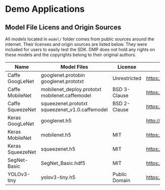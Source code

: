 # Demo Applications

## Model File Licens and Origin Sources

All models located in `model/` folder comes from public sources around the internet.
Their licenses and origin sources are listed below. They were included for users to easily test the SDK. DMP does not hold any rights on these models and the copyrights belong to their original authors.

| Name | Model Files | License | Origin Sources |
| --- | --- | --- | --- |
| Caffe GoogLeNet | googlenet.protobin googlenet.prototxt | Unrestricted | https://github.com/BVLC/caffe/tree/master/models/bvlc_googlenet |
| Caffe MobileNet | mobilenet_deploy.prototxt mobilenet.caffemodel | BSD 3-Clause | https://github.com/shicai/MobileNet-Caffe |
| Caffe SqueezeNet | squeezenet.prototxt squeezenet_v1.0.caffemodel | BSD 2-Clause | https://github.com/DeepScale/SqueezeNet |
| Keras GoogLeNet | googlenet.h5 | | http://joelouismarino.github.io/blog_posts/blog_googlenet_keras.html |
| Keras MobileNet | mobilenet.h5 | MIT | https://github.com/fchollet/deep-learning-models/ |
| Keras SqueezeNet | squeezenet.h5 | MIT | https://github.com/rcmalli/keras-squeezenet |
| SegNet-Basic | SegNet_Basic.hdf5 | MIT | https://github.com/0bserver07/Keras-SegNet-Basic |
| YOLOv3-tiny | yolov3-tiny.h5 | Public Domain | https://github.com/pjreddie/darknet |
